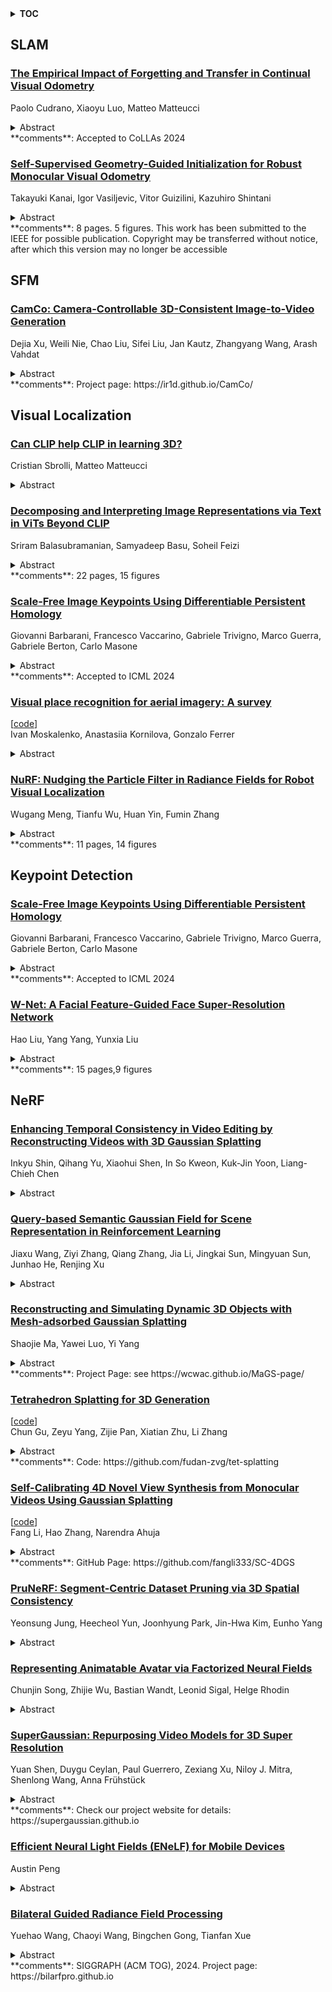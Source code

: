 <details>
  <summary><b>TOC</b></summary>
  <ol>
    <li><a href=#slam>SLAM</a></li>
      <ul>
        <li><a href=#The-Empirical-Impact-of-Forgetting-and-Transfer-in-Continual-Visual-Odometry>The Empirical Impact of Forgetting and Transfer in Continual Visual Odometry</a></li>
        <li><a href=#Self-Supervised-Geometry-Guided-Initialization-for-Robust-Monocular-Visual-Odometry>Self-Supervised Geometry-Guided Initialization for Robust Monocular Visual Odometry</a></li>
      </ul>
    </li>
    <li><a href=#sfm>SFM</a></li>
      <ul>
        <li><a href=#CamCo:-Camera-Controllable-3D-Consistent-Image-to-Video-Generation>CamCo: Camera-Controllable 3D-Consistent Image-to-Video Generation</a></li>
      </ul>
    </li>
    <li><a href=#visual-localization>Visual Localization</a></li>
      <ul>
        <li><a href=#Can-CLIP-help-CLIP-in-learning-3D?>Can CLIP help CLIP in learning 3D?</a></li>
        <li><a href=#Decomposing-and-Interpreting-Image-Representations-via-Text-in-ViTs-Beyond-CLIP>Decomposing and Interpreting Image Representations via Text in ViTs Beyond CLIP</a></li>
        <li><a href=#Scale-Free-Image-Keypoints-Using-Differentiable-Persistent-Homology>Scale-Free Image Keypoints Using Differentiable Persistent Homology</a></li>
        <li><a href=#Visual-place-recognition-for-aerial-imagery:-A-survey>Visual place recognition for aerial imagery: A survey</a></li>
        <li><a href=#NuRF:-Nudging-the-Particle-Filter-in-Radiance-Fields-for-Robot-Visual-Localization>NuRF: Nudging the Particle Filter in Radiance Fields for Robot Visual Localization</a></li>
      </ul>
    </li>
    <li><a href=#keypoint-detection>Keypoint Detection</a></li>
      <ul>
        <li><a href=#Scale-Free-Image-Keypoints-Using-Differentiable-Persistent-Homology>Scale-Free Image Keypoints Using Differentiable Persistent Homology</a></li>
        <li><a href=#W-Net:-A-Facial-Feature-Guided-Face-Super-Resolution-Network>W-Net: A Facial Feature-Guided Face Super-Resolution Network</a></li>
      </ul>
    </li>
    <li><a href=#nerf>NeRF</a></li>
      <ul>
        <li><a href=#Enhancing-Temporal-Consistency-in-Video-Editing-by-Reconstructing-Videos-with-3D-Gaussian-Splatting>Enhancing Temporal Consistency in Video Editing by Reconstructing Videos with 3D Gaussian Splatting</a></li>
        <li><a href=#Query-based-Semantic-Gaussian-Field-for-Scene-Representation-in-Reinforcement-Learning>Query-based Semantic Gaussian Field for Scene Representation in Reinforcement Learning</a></li>
        <li><a href=#Reconstructing-and-Simulating-Dynamic-3D-Objects-with-Mesh-adsorbed-Gaussian-Splatting>Reconstructing and Simulating Dynamic 3D Objects with Mesh-adsorbed Gaussian Splatting</a></li>
        <li><a href=#Tetrahedron-Splatting-for-3D-Generation>Tetrahedron Splatting for 3D Generation</a></li>
        <li><a href=#Self-Calibrating-4D-Novel-View-Synthesis-from-Monocular-Videos-Using-Gaussian-Splatting>Self-Calibrating 4D Novel View Synthesis from Monocular Videos Using Gaussian Splatting</a></li>
        <li><a href=#PruNeRF:-Segment-Centric-Dataset-Pruning-via-3D-Spatial-Consistency>PruNeRF: Segment-Centric Dataset Pruning via 3D Spatial Consistency</a></li>
        <li><a href=#Representing-Animatable-Avatar-via-Factorized-Neural-Fields>Representing Animatable Avatar via Factorized Neural Fields</a></li>
        <li><a href=#SuperGaussian:-Repurposing-Video-Models-for-3D-Super-Resolution>SuperGaussian: Repurposing Video Models for 3D Super Resolution</a></li>
        <li><a href=#Efficient-Neural-Light-Fields-(ENeLF)-for-Mobile-Devices>Efficient Neural Light Fields (ENeLF) for Mobile Devices</a></li>
        <li><a href=#Bilateral-Guided-Radiance-Field-Processing>Bilateral Guided Radiance Field Processing</a></li>
      </ul>
    </li>
  </ol>
</details>

## SLAM  

### [The Empirical Impact of Forgetting and Transfer in Continual Visual Odometry](http://arxiv.org/abs/2406.01797)  
Paolo Cudrano, Xiaoyu Luo, Matteo Matteucci  
<details>  
  <summary>Abstract</summary>  
  <ol>  
    As robotics continues to advance, the need for adaptive and continuously-learning embodied agents increases, particularly in the realm of assistance robotics. Quick adaptability and long-term information retention are essential to operate in dynamic environments typical of humans' everyday lives. A lifelong learning paradigm is thus required, but it is scarcely addressed by current robotics literature. This study empirically investigates the impact of catastrophic forgetting and the effectiveness of knowledge transfer in neural networks trained continuously in an embodied setting. We focus on the task of visual odometry, which holds primary importance for embodied agents in enabling their self-localization. We experiment on the simple continual scenario of discrete transitions between indoor locations, akin to a robot navigating different apartments. In this regime, we observe initial satisfactory performance with high transferability between environments, followed by a specialization phase where the model prioritizes current environment-specific knowledge at the expense of generalization. Conventional regularization strategies and increased model capacity prove ineffective in mitigating this phenomenon. Rehearsal is instead mildly beneficial but with the addition of a substantial memory cost. Incorporating action information, as commonly done in embodied settings, facilitates quicker convergence but exacerbates specialization, making the model overly reliant on its motion expectations and less adept at correctly interpreting visual cues. These findings emphasize the open challenges of balancing adaptation and memory retention in lifelong robotics and contribute valuable insights into the application of a lifelong paradigm on embodied agents.  
  </ol>  
</details>  
**comments**: Accepted to CoLLAs 2024  
  
### [Self-Supervised Geometry-Guided Initialization for Robust Monocular Visual Odometry](http://arxiv.org/abs/2406.00929)  
Takayuki Kanai, Igor Vasiljevic, Vitor Guizilini, Kazuhiro Shintani  
<details>  
  <summary>Abstract</summary>  
  <ol>  
    Monocular visual odometry is a key technology in a wide variety of autonomous systems. Relative to traditional feature-based methods, that suffer from failures due to poor lighting, insufficient texture, large motions, etc., recent learning-based SLAM methods exploit iterative dense bundle adjustment to address such failure cases and achieve robust accurate localization in a wide variety of real environments, without depending on domain-specific training data. However, despite its potential, learning-based SLAM still struggles with scenarios involving large motion and object dynamics. In this paper, we diagnose key weaknesses in a popular learning-based SLAM model (DROID-SLAM) by analyzing major failure cases on outdoor benchmarks and exposing various shortcomings of its optimization process. We then propose the use of self-supervised priors leveraging a frozen large-scale pre-trained monocular depth estimation to initialize the dense bundle adjustment process, leading to robust visual odometry without the need to fine-tune the SLAM backbone. Despite its simplicity, our proposed method demonstrates significant improvements on KITTI odometry, as well as the challenging DDAD benchmark. Code and pre-trained models will be released upon publication.  
  </ol>  
</details>  
**comments**: 8 pages. 5 figures. This work has been submitted to the IEEE for
  possible publication. Copyright may be transferred without notice, after
  which this version may no longer be accessible  
  
  



## SFM  

### [CamCo: Camera-Controllable 3D-Consistent Image-to-Video Generation](http://arxiv.org/abs/2406.02509)  
Dejia Xu, Weili Nie, Chao Liu, Sifei Liu, Jan Kautz, Zhangyang Wang, Arash Vahdat  
<details>  
  <summary>Abstract</summary>  
  <ol>  
    Recently video diffusion models have emerged as expressive generative tools for high-quality video content creation readily available to general users. However, these models often do not offer precise control over camera poses for video generation, limiting the expression of cinematic language and user control. To address this issue, we introduce CamCo, which allows fine-grained Camera pose Control for image-to-video generation. We equip a pre-trained image-to-video generator with accurately parameterized camera pose input using Pl\"ucker coordinates. To enhance 3D consistency in the videos produced, we integrate an epipolar attention module in each attention block that enforces epipolar constraints to the feature maps. Additionally, we fine-tune CamCo on real-world videos with camera poses estimated through structure-from-motion algorithms to better synthesize object motion. Our experiments show that CamCo significantly improves 3D consistency and camera control capabilities compared to previous models while effectively generating plausible object motion. Project page: https://ir1d.github.io/CamCo/  
  </ol>  
</details>  
**comments**: Project page: https://ir1d.github.io/CamCo/  
  
  



## Visual Localization  

### [Can CLIP help CLIP in learning 3D?](http://arxiv.org/abs/2406.02202)  
Cristian Sbrolli, Matteo Matteucci  
<details>  
  <summary>Abstract</summary>  
  <ol>  
    In this study, we explore an alternative approach to enhance contrastive text-image-3D alignment in the absence of textual descriptions for 3D objects. We introduce two unsupervised methods, $I2I$ and $(I2L)^2$ , which leverage CLIP knowledge about textual and 2D data to compute the neural perceived similarity between two 3D samples. We employ the proposed methods to mine 3D hard negatives, establishing a multimodal contrastive pipeline with hard negative weighting via a custom loss function. We train on different configurations of the proposed hard negative mining approach, and we evaluate the accuracy of our models in 3D classification and on the cross-modal retrieval benchmark, testing image-to-shape and shape-to-image retrieval. Results demonstrate that our approach, even without explicit text alignment, achieves comparable or superior performance on zero-shot and standard 3D classification, while significantly improving both image-to-shape and shape-to-image retrieval compared to previous methods.  
  </ol>  
</details>  
  
### [Decomposing and Interpreting Image Representations via Text in ViTs Beyond CLIP](http://arxiv.org/abs/2406.01583)  
Sriram Balasubramanian, Samyadeep Basu, Soheil Feizi  
<details>  
  <summary>Abstract</summary>  
  <ol>  
    Recent works have explored how individual components of the CLIP-ViT model contribute to the final representation by leveraging the shared image-text representation space of CLIP. These components, such as attention heads and MLPs, have been shown to capture distinct image features like shape, color or texture. However, understanding the role of these components in arbitrary vision transformers (ViTs) is challenging. To this end, we introduce a general framework which can identify the roles of various components in ViTs beyond CLIP. Specifically, we (a) automate the decomposition of the final representation into contributions from different model components, and (b) linearly map these contributions to CLIP space to interpret them via text. Additionally, we introduce a novel scoring function to rank components by their importance with respect to specific features. Applying our framework to various ViT variants (e.g. DeiT, DINO, DINOv2, Swin, MaxViT), we gain insights into the roles of different components concerning particular image features.These insights facilitate applications such as image retrieval using text descriptions or reference images, visualizing token importance heatmaps, and mitigating spurious correlations.  
  </ol>  
</details>  
**comments**: 22 pages, 15 figures  
  
### [Scale-Free Image Keypoints Using Differentiable Persistent Homology](http://arxiv.org/abs/2406.01315)  
Giovanni Barbarani, Francesco Vaccarino, Gabriele Trivigno, Marco Guerra, Gabriele Berton, Carlo Masone  
<details>  
  <summary>Abstract</summary>  
  <ol>  
    In computer vision, keypoint detection is a fundamental task, with applications spanning from robotics to image retrieval; however, existing learning-based methods suffer from scale dependency and lack flexibility. This paper introduces a novel approach that leverages Morse theory and persistent homology, powerful tools rooted in algebraic topology. We propose a novel loss function based on the recent introduction of a notion of subgradient in persistent homology, paving the way toward topological learning. Our detector, MorseDet, is the first topology-based learning model for feature detection, which achieves competitive performance in keypoint repeatability and introduces a principled and theoretically robust approach to the problem.  
  </ol>  
</details>  
**comments**: Accepted to ICML 2024  
  
### [Visual place recognition for aerial imagery: A survey](http://arxiv.org/abs/2406.00885)  
[[code](https://github.com/prime-slam/aero-vloc)]  
Ivan Moskalenko, Anastasiia Kornilova, Gonzalo Ferrer  
<details>  
  <summary>Abstract</summary>  
  <ol>  
    Aerial imagery and its direct application to visual localization is an essential problem for many Robotics and Computer Vision tasks. While Global Navigation Satellite Systems (GNSS) are the standard default solution for solving the aerial localization problem, it is subject to a number of limitations, such as, signal instability or solution unreliability that make this option not so desirable. Consequently, visual geolocalization is emerging as a viable alternative. However, adapting Visual Place Recognition (VPR) task to aerial imagery presents significant challenges, including weather variations and repetitive patterns. Current VPR reviews largely neglect the specific context of aerial data. This paper introduces a methodology tailored for evaluating VPR techniques specifically in the domain of aerial imagery, providing a comprehensive assessment of various methods and their performance. However, we not only compare various VPR methods, but also demonstrate the importance of selecting appropriate zoom and overlap levels when constructing map tiles to achieve maximum efficiency of VPR algorithms in the case of aerial imagery. The code is available on our GitHub repository -- https://github.com/prime-slam/aero-vloc.  
  </ol>  
</details>  
  
### [NuRF: Nudging the Particle Filter in Radiance Fields for Robot Visual Localization](http://arxiv.org/abs/2406.00312)  
Wugang Meng, Tianfu Wu, Huan Yin, Fumin Zhang  
<details>  
  <summary>Abstract</summary>  
  <ol>  
    Can we localize a robot in radiance fields only using monocular vision? This study presents NuRF, a nudged particle filter framework for 6-DoF robot visual localization in radiance fields. NuRF sets anchors in SE(3) to leverage visual place recognition, which provides image comparisons to guide the sampling process. This guidance could improve the convergence and robustness of particle filters for robot localization. Additionally, an adaptive scheme is designed to enhance the performance of NuRF, thus enabling both global visual localization and local pose tracking. Real-world experiments are conducted with comprehensive tests to demonstrate the effectiveness of NuRF. The results showcase the advantages of NuRF in terms of accuracy and efficiency, including comparisons with alternative approaches. Furthermore, we report our findings for future studies and advancements in robot navigation in radiance fields.  
  </ol>  
</details>  
**comments**: 11 pages, 14 figures  
  
  



## Keypoint Detection  

### [Scale-Free Image Keypoints Using Differentiable Persistent Homology](http://arxiv.org/abs/2406.01315)  
Giovanni Barbarani, Francesco Vaccarino, Gabriele Trivigno, Marco Guerra, Gabriele Berton, Carlo Masone  
<details>  
  <summary>Abstract</summary>  
  <ol>  
    In computer vision, keypoint detection is a fundamental task, with applications spanning from robotics to image retrieval; however, existing learning-based methods suffer from scale dependency and lack flexibility. This paper introduces a novel approach that leverages Morse theory and persistent homology, powerful tools rooted in algebraic topology. We propose a novel loss function based on the recent introduction of a notion of subgradient in persistent homology, paving the way toward topological learning. Our detector, MorseDet, is the first topology-based learning model for feature detection, which achieves competitive performance in keypoint repeatability and introduces a principled and theoretically robust approach to the problem.  
  </ol>  
</details>  
**comments**: Accepted to ICML 2024  
  
### [W-Net: A Facial Feature-Guided Face Super-Resolution Network](http://arxiv.org/abs/2406.00676)  
Hao Liu, Yang Yang, Yunxia Liu  
<details>  
  <summary>Abstract</summary>  
  <ol>  
    Face Super-Resolution (FSR) aims to recover high-resolution (HR) face images from low-resolution (LR) ones. Despite the progress made by convolutional neural networks in FSR, the results of existing approaches are not ideal due to their low reconstruction efficiency and insufficient utilization of prior information. Considering that faces are highly structured objects, effectively leveraging facial priors to improve FSR results is a worthwhile endeavor. This paper proposes a novel network architecture called W-Net to address this challenge. W-Net leverages meticulously designed Parsing Block to fully exploit the resolution potential of LR image. We use this parsing map as an attention prior, effectively integrating information from both the parsing map and LR images. Simultaneously, we perform multiple fusions in various dimensions through the W-shaped network structure combined with the LPF(LR-Parsing Map Fusion Module). Additionally, we utilize a facial parsing graph as a mask, assigning different weights and loss functions to key facial areas to balance the performance of our reconstructed facial images between perceptual quality and pixel accuracy. We conducted extensive comparative experiments, not only limited to conventional facial super-resolution metrics but also extending to downstream tasks such as facial recognition and facial keypoint detection. The experiments demonstrate that W-Net exhibits outstanding performance in quantitative metrics, visual quality, and downstream tasks.  
  </ol>  
</details>  
**comments**: 15 pages,9 figures  
  
  



## NeRF  

### [Enhancing Temporal Consistency in Video Editing by Reconstructing Videos with 3D Gaussian Splatting](http://arxiv.org/abs/2406.02541)  
Inkyu Shin, Qihang Yu, Xiaohui Shen, In So Kweon, Kuk-Jin Yoon, Liang-Chieh Chen  
<details>  
  <summary>Abstract</summary>  
  <ol>  
    Recent advancements in zero-shot video diffusion models have shown promise for text-driven video editing, but challenges remain in achieving high temporal consistency. To address this, we introduce Video-3DGS, a 3D Gaussian Splatting (3DGS)-based video refiner designed to enhance temporal consistency in zero-shot video editors. Our approach utilizes a two-stage 3D Gaussian optimizing process tailored for editing dynamic monocular videos. In the first stage, Video-3DGS employs an improved version of COLMAP, referred to as MC-COLMAP, which processes original videos using a Masked and Clipped approach. For each video clip, MC-COLMAP generates the point clouds for dynamic foreground objects and complex backgrounds. These point clouds are utilized to initialize two sets of 3D Gaussians (Frg-3DGS and Bkg-3DGS) aiming to represent foreground and background views. Both foreground and background views are then merged with a 2D learnable parameter map to reconstruct full views. In the second stage, we leverage the reconstruction ability developed in the first stage to impose the temporal constraints on the video diffusion model. To demonstrate the efficacy of Video-3DGS on both stages, we conduct extensive experiments across two related tasks: Video Reconstruction and Video Editing. Video-3DGS trained with 3k iterations significantly improves video reconstruction quality (+3 PSNR, +7 PSNR increase) and training efficiency (x1.9, x4.5 times faster) over NeRF-based and 3DGS-based state-of-art methods on DAVIS dataset, respectively. Moreover, it enhances video editing by ensuring temporal consistency across 58 dynamic monocular videos.  
  </ol>  
</details>  
  
### [Query-based Semantic Gaussian Field for Scene Representation in Reinforcement Learning](http://arxiv.org/abs/2406.02370)  
Jiaxu Wang, Ziyi Zhang, Qiang Zhang, Jia Li, Jingkai Sun, Mingyuan Sun, Junhao He, Renjing Xu  
<details>  
  <summary>Abstract</summary>  
  <ol>  
    Latent scene representation plays a significant role in training reinforcement learning (RL) agents. To obtain good latent vectors describing the scenes, recent works incorporate the 3D-aware latent-conditioned NeRF pipeline into scene representation learning. However, these NeRF-related methods struggle to perceive 3D structural information due to the inefficient dense sampling in volumetric rendering. Moreover, they lack fine-grained semantic information included in their scene representation vectors because they evenly consider free and occupied spaces. Both of them can destroy the performance of downstream RL tasks. To address the above challenges, we propose a novel framework that adopts the efficient 3D Gaussian Splatting (3DGS) to learn 3D scene representation for the first time. In brief, we present the Query-based Generalizable 3DGS to bridge the 3DGS technique and scene representations with more geometrical awareness than those in NeRFs. Moreover, we present the Hierarchical Semantics Encoding to ground the fine-grained semantic features to 3D Gaussians and further distilled to the scene representation vectors. We conduct extensive experiments on two RL platforms including Maniskill2 and Robomimic across 10 different tasks. The results show that our method outperforms the other 5 baselines by a large margin. We achieve the best success rates on 8 tasks and the second-best on the other two tasks.  
  </ol>  
</details>  
  
### [Reconstructing and Simulating Dynamic 3D Objects with Mesh-adsorbed Gaussian Splatting](http://arxiv.org/abs/2406.01593)  
Shaojie Ma, Yawei Luo, Yi Yang  
<details>  
  <summary>Abstract</summary>  
  <ol>  
    3D reconstruction and simulation, while interrelated, have distinct objectives: reconstruction demands a flexible 3D representation adaptable to diverse scenes, whereas simulation requires a structured representation to model motion principles effectively. This paper introduces the Mesh-adsorbed Gaussian Splatting (MaGS) method to resolve such a dilemma. MaGS constrains 3D Gaussians to hover on the mesh surface, creating a mutual-adsorbed mesh-Gaussian 3D representation that combines the rendering flexibility of 3D Gaussians with the spatial coherence of meshes. Leveraging this representation, we introduce a learnable Relative Deformation Field (RDF) to model the relative displacement between the mesh and 3D Gaussians, extending traditional mesh-driven deformation paradigms that only rely on ARAP prior, thus capturing the motion of each 3D Gaussian more precisely. By joint optimizing meshes, 3D Gaussians, and RDF, MaGS achieves both high rendering accuracy and realistic deformation. Extensive experiments on the D-NeRF and NeRF-DS datasets demonstrate that MaGS can generate competitive results in both reconstruction and simulation.  
  </ol>  
</details>  
**comments**: Project Page: see https://wcwac.github.io/MaGS-page/  
  
### [Tetrahedron Splatting for 3D Generation](http://arxiv.org/abs/2406.01579)  
[[code](https://github.com/fudan-zvg/tet-splatting)]  
Chun Gu, Zeyu Yang, Zijie Pan, Xiatian Zhu, Li Zhang  
<details>  
  <summary>Abstract</summary>  
  <ol>  
    3D representation is essential to the significant advance of 3D generation with 2D diffusion priors. As a flexible representation, NeRF has been first adopted for 3D representation. With density-based volumetric rendering, it however suffers both intensive computational overhead and inaccurate mesh extraction. Using a signed distance field and Marching Tetrahedra, DMTet allows for precise mesh extraction and real-time rendering but is limited in handling large topological changes in meshes, leading to optimization challenges. Alternatively, 3D Gaussian Splatting (3DGS) is favored in both training and rendering efficiency while falling short in mesh extraction. In this work, we introduce a novel 3D representation, Tetrahedron Splatting (TeT-Splatting), that supports easy convergence during optimization, precise mesh extraction, and real-time rendering simultaneously. This is achieved by integrating surface-based volumetric rendering within a structured tetrahedral grid while preserving the desired ability of precise mesh extraction, and a tile-based differentiable tetrahedron rasterizer. Furthermore, we incorporate eikonal and normal consistency regularization terms for the signed distance field to improve generation quality and stability. Critically, our representation can be trained without mesh extraction, making the optimization process easier to converge. Our TeT-Splatting can be readily integrated in existing 3D generation pipelines, along with polygonal mesh for texture optimization. Extensive experiments show that our TeT-Splatting strikes a superior tradeoff among convergence speed, render efficiency, and mesh quality as compared to previous alternatives under varying 3D generation settings.  
  </ol>  
</details>  
**comments**: Code: https://github.com/fudan-zvg/tet-splatting  
  
### [Self-Calibrating 4D Novel View Synthesis from Monocular Videos Using Gaussian Splatting](http://arxiv.org/abs/2406.01042)  
[[code](https://github.com/fangli333/sc-4dgs)]  
Fang Li, Hao Zhang, Narendra Ahuja  
<details>  
  <summary>Abstract</summary>  
  <ol>  
    Gaussian Splatting (GS) has significantly elevated scene reconstruction efficiency and novel view synthesis (NVS) accuracy compared to Neural Radiance Fields (NeRF), particularly for dynamic scenes. However, current 4D NVS methods, whether based on GS or NeRF, primarily rely on camera parameters provided by COLMAP and even utilize sparse point clouds generated by COLMAP for initialization, which lack accuracy as well are time-consuming. This sometimes results in poor dynamic scene representation, especially in scenes with large object movements, or extreme camera conditions e.g. small translations combined with large rotations. Some studies simultaneously optimize the estimation of camera parameters and scenes, supervised by additional information like depth, optical flow, etc. obtained from off-the-shelf models. Using this unverified information as ground truth can reduce robustness and accuracy, which does frequently occur for long monocular videos (with e.g. > hundreds of frames). We propose a novel approach that learns a high-fidelity 4D GS scene representation with self-calibration of camera parameters. It includes the extraction of 2D point features that robustly represent 3D structure, and their use for subsequent joint optimization of camera parameters and 3D structure towards overall 4D scene optimization. We demonstrate the accuracy and time efficiency of our method through extensive quantitative and qualitative experimental results on several standard benchmarks. The results show significant improvements over state-of-the-art methods for 4D novel view synthesis. The source code will be released soon at https://github.com/fangli333/SC-4DGS.  
  </ol>  
</details>  
**comments**: GitHub Page: https://github.com/fangli333/SC-4DGS  
  
### [PruNeRF: Segment-Centric Dataset Pruning via 3D Spatial Consistency](http://arxiv.org/abs/2406.00798)  
Yeonsung Jung, Heecheol Yun, Joonhyung Park, Jin-Hwa Kim, Eunho Yang  
<details>  
  <summary>Abstract</summary>  
  <ol>  
    Neural Radiance Fields (NeRF) have shown remarkable performance in learning 3D scenes. However, NeRF exhibits vulnerability when confronted with distractors in the training images -- unexpected objects are present only within specific views, such as moving entities like pedestrians or birds. Excluding distractors during dataset construction is a straightforward solution, but without prior knowledge of their types and quantities, it becomes prohibitively expensive. In this paper, we propose PruNeRF, a segment-centric dataset pruning framework via 3D spatial consistency, that effectively identifies and prunes the distractors. We first examine existing metrics for measuring pixel-wise distraction and introduce Influence Functions for more accurate measurements. Then, we assess 3D spatial consistency using a depth-based reprojection technique to obtain 3D-aware distraction. Furthermore, we incorporate segmentation for pixel-to-segment refinement, enabling more precise identification. Our experiments on benchmark datasets demonstrate that PruNeRF consistently outperforms state-of-the-art methods in robustness against distractors.  
  </ol>  
</details>  
  
### [Representing Animatable Avatar via Factorized Neural Fields](http://arxiv.org/abs/2406.00637)  
Chunjin Song, Zhijie Wu, Bastian Wandt, Leonid Sigal, Helge Rhodin  
<details>  
  <summary>Abstract</summary>  
  <ol>  
    For reconstructing high-fidelity human 3D models from monocular videos, it is crucial to maintain consistent large-scale body shapes along with finely matched subtle wrinkles. This paper explores the observation that the per-frame rendering results can be factorized into a pose-independent component and a corresponding pose-dependent equivalent to facilitate frame consistency. Pose adaptive textures can be further improved by restricting frequency bands of these two components. In detail, pose-independent outputs are expected to be low-frequency, while highfrequency information is linked to pose-dependent factors. We achieve a coherent preservation of both coarse body contours across the entire input video and finegrained texture features that are time variant with a dual-branch network with distinct frequency components. The first branch takes coordinates in canonical space as input, while the second branch additionally considers features outputted by the first branch and pose information of each frame. Our network integrates the information predicted by both branches and utilizes volume rendering to generate photo-realistic 3D human images. Through experiments, we demonstrate that our network surpasses the neural radiance fields (NeRF) based state-of-the-art methods in preserving high-frequency details and ensuring consistent body contours.  
  </ol>  
</details>  
  
### [SuperGaussian: Repurposing Video Models for 3D Super Resolution](http://arxiv.org/abs/2406.00609)  
Yuan Shen, Duygu Ceylan, Paul Guerrero, Zexiang Xu, Niloy J. Mitra, Shenlong Wang, Anna Frühstück  
<details>  
  <summary>Abstract</summary>  
  <ol>  
    We present a simple, modular, and generic method that upsamples coarse 3D models by adding geometric and appearance details. While generative 3D models now exist, they do not yet match the quality of their counterparts in image and video domains. We demonstrate that it is possible to directly repurpose existing (pretrained) video models for 3D super-resolution and thus sidestep the problem of the shortage of large repositories of high-quality 3D training models. We describe how to repurpose video upsampling models, which are not 3D consistent, and combine them with 3D consolidation to produce 3D-consistent results. As output, we produce high quality Gaussian Splat models, which are object centric and effective. Our method is category agnostic and can be easily incorporated into existing 3D workflows. We evaluate our proposed SuperGaussian on a variety of 3D inputs, which are diverse both in terms of complexity and representation (e.g., Gaussian Splats or NeRFs), and demonstrate that our simple method significantly improves the fidelity of the final 3D models. Check our project website for details: supergaussian.github.io  
  </ol>  
</details>  
**comments**: Check our project website for details:
  https://supergaussian.github.io  
  
### [Efficient Neural Light Fields (ENeLF) for Mobile Devices](http://arxiv.org/abs/2406.00598)  
Austin Peng  
<details>  
  <summary>Abstract</summary>  
  <ol>  
    Novel view synthesis (NVS) is a challenge in computer vision and graphics, focusing on generating realistic images of a scene from unobserved camera poses, given a limited set of authentic input images. Neural radiance fields (NeRF) achieved impressive results in rendering quality by utilizing volumetric rendering. However, NeRF and its variants are unsuitable for mobile devices due to the high computational cost of volumetric rendering. Emerging research in neural light fields (NeLF) eliminates the need for volumetric rendering by directly learning a mapping from ray representation to pixel color. NeLF has demonstrated its capability to achieve results similar to NeRF but requires a more extensive, computationally intensive network that is not mobile-friendly. Unlike existing works, this research builds upon the novel network architecture introduced by MobileR2L and aggressively applies a compression technique (channel-wise structure pruning) to produce a model that runs efficiently on mobile devices with lower latency and smaller sizes, with a slight decrease in performance.  
  </ol>  
</details>  
  
### [Bilateral Guided Radiance Field Processing](http://arxiv.org/abs/2406.00448)  
Yuehao Wang, Chaoyi Wang, Bingchen Gong, Tianfan Xue  
<details>  
  <summary>Abstract</summary>  
  <ol>  
    Neural Radiance Fields (NeRF) achieves unprecedented performance in synthesizing novel view synthesis, utilizing multi-view consistency. When capturing multiple inputs, image signal processing (ISP) in modern cameras will independently enhance them, including exposure adjustment, color correction, local tone mapping, etc. While these processings greatly improve image quality, they often break the multi-view consistency assumption, leading to "floaters" in the reconstructed radiance fields. To address this concern without compromising visual aesthetics, we aim to first disentangle the enhancement by ISP at the NeRF training stage and re-apply user-desired enhancements to the reconstructed radiance fields at the finishing stage. Furthermore, to make the re-applied enhancements consistent between novel views, we need to perform imaging signal processing in 3D space (i.e. "3D ISP"). For this goal, we adopt the bilateral grid, a locally-affine model, as a generalized representation of ISP processing. Specifically, we optimize per-view 3D bilateral grids with radiance fields to approximate the effects of camera pipelines for each input view. To achieve user-adjustable 3D finishing, we propose to learn a low-rank 4D bilateral grid from a given single view edit, lifting photo enhancements to the whole 3D scene. We demonstrate our approach can boost the visual quality of novel view synthesis by effectively removing floaters and performing enhancements from user retouching. The source code and our data are available at: https://bilarfpro.github.io.  
  </ol>  
</details>  
**comments**: SIGGRAPH (ACM TOG), 2024. Project page: https://bilarfpro.github.io  
  
  



